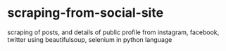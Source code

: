 # scraping-from-social-site
scraping of posts, and details of public profile from instagram, facebook, twitter using beautifulsoup, selenium in python language
